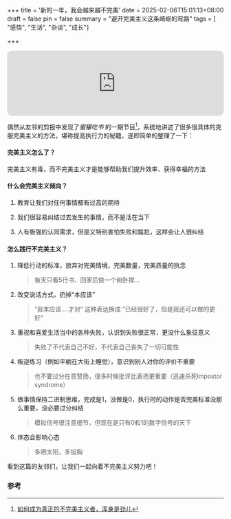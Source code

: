 +++
title = '新的一年，我会越来越不完美'
date = 2025-02-06T15:01:13+08:00
draft = false
pin = false
summary = "避开完美主义这条崎岖的弯路"
tags = [ "感悟", "生活", "杂谈", "成长"]

+++

<iframe data-testid="embed-iframe" style="border-radius:12px" src="https://open.spotify.com/embed/episode/3yjCVb3jzXx6vQoUTMKxsd?utm_source=generator" width="100%" height="152" frameBorder="0" allowfullscreen="" allow="autoplay; clipboard-write; encrypted-media; fullscreen; picture-in-picture" loading="lazy"></iframe>

偶然从友邻的剪报中发现了*蜜獾吃书* 的一期节目[^1]，系统地讲述了很多很具体的克服完美主义的方法，堪称提高执行力的秘籍，遂即简单的整理了一下：

#### 完美主义怎么了？

完美主义有毒，而不完美主义才是能够帮助我们提升效率、获得幸福的方法

#### 什么会完美主义倾向？

1. 教育让我们对任何事情都有过高的期待

2. 我们很容易纠结过去发生的事情，而不是活在当下

3. 人有极强的认同需求，但是又特别害怕失败和尴尬，这样会让人很纠结

#### 怎么践行不完美主义？

1. 降低行动的标准，放弃对完美情境，完美数量，完美质量的执念

   > 每天只看5行书、回家后做一个俯卧撑...

2. 改变说话方式，扔掉“本应该”

   > ”我本应该....才对“ 这种表达换成 ”已经很好了，但是我还可以做的更好“

3. 重视和喜爱生活当中的各种失败，认识到失败很正常，更没什么象征意义

   > 失败了不代表自己不好，不代表自己丧失了一切可能性

3. 叛逆练习（例如平躺在大街上睡觉），意识到别人对你的评价不重要

   > 也不要过分在意赞扬，很多时候批评比表扬更重要（迅速杀死Impostor syndrome）

4. 做事情保持二进制思维，完成是1，没做是0，执行时的动作是否完美标准没那么重要，没必要过分纠结

   > 模拟信号很注意细节，但现在是只有0和1的数字信号的天下

5. 体态会影响心态

   > 多晒太阳，多挺胸

看到这篇的友邻们，让我们一起向着不完美主义努力吧！

### 参考

[^1]:[如何成为真正的不完美主义者，浑身是劲儿](https://open.spotify.com/episode/3yjCVb3jzXx6vQoUTMKxsd)

